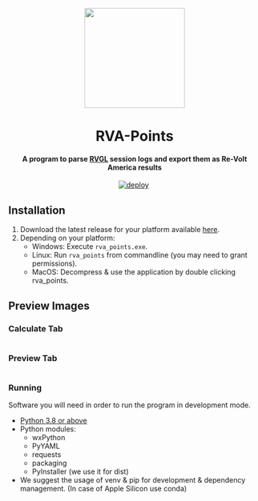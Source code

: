 <p align="center">
  <img alt="" height="200" width="200" src="https://user-images.githubusercontent.com/26081543/129637656-c5014e3e-cdf6-4437-9e0d-157bc63c14e7.png" />
</p>

<h1 align="center">RVA-Points</h1>
<h4 align="center">A program to parse <a href="https://rvgl.re-volt.io/" target="_blank">RVGL</a> session logs and export them as Re-Volt America results</h4>

<p align="center">
  <a href="https://github.com/Re-Volt-America/RVA-Points/actions/workflows/deploy.yml" class="rich-diff-level-one"><img src="https://github.com/Re-Volt-America/RVA-Points/actions/workflows/deploy.yml/badge.svg?branch=production" alt="deploy" style="max-width:100%;"></a>
  <a href="https://gitlicense.com/license/Re-Volt-America/RVA-Points"><img src="https://gitlicense.com/badge/Re-Volt-America/RVA-Points" alt=""/></a>
</p>

## Installation
  1. Download the latest release for your platform available [here](https://distribute.revolt-america.com/rva_points/).
  2. Depending on your platform:
     * Windows: Execute `rva_points.exe`.
     * Linux: Run `rva_points` from commandline (you may need to grant permissions).
     * MacOS: Decompress & use the application by double clicking rva_points.

## Preview Images
<div align="left">
  <h3>Calculate Tab</h3>
  <img src="https://user-images.githubusercontent.com/26081543/156964493-974875a8-057f-4a7e-9611-d7b08f7520da.PNG" alt=""/>
  <h3>Preview Tab</h3>
  <img src="https://user-images.githubusercontent.com/26081543/156964394-2d2588f8-4e86-4b23-98ab-94c3532a049d.PNG" alt=""/>
</div>

### Running
Software you will need in order to run the program in development mode.

- [Python 3.8 or above](https://www.python.org/downloads/)
- Python modules:
  - wxPython
  - PyYAML
  - requests
  - packaging
  - PyInstaller (we use it for dist)
- We suggest the usage of venv & pip for development & dependency management. (In case of Apple Silicon use conda)
